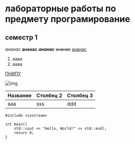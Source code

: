 # лабораторные работы по предмету програмирование
## семестр 1
*ананас*
**ананас**
***ананас***
~~ананас~~
<ins>ананас</ins>
1. аааа
2. аааа

[ПНИПУ](<https://pstu.ru/> "ПНИПУ")

![img](https://encrypted-tbn0.gstatic.com/images?q=tbn:ANd9GcRVuxtXEzjWKAAQFaTprQBm6zpaNnu7Wm-A1A&s)

|Название| Столбец 2 | Столбец 3 |
|-|---|--|
|aaa|sss|ddd|


```
#include <iostream>

int main()
    std::cout << "Hello, World!" << std::endl;
    return 0;
}
```
